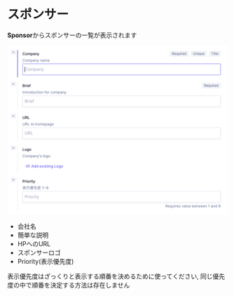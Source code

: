 # スポンサー

**Sponsor**からスポンサーの一覧が表示されます

![sponsor](pic/sponsor.png)
- 会社名
- 簡単な説明
- HPへのURL
- スポンサーロゴ
- Priority(表示優先度)

表示優先度はざっくりと表示する順番を決めるために使ってください, 同じ優先度の中で順番を決定する方法は存在しません
